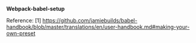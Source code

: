 **Webpack-babel-setup**

Reference:
[1]
https://github.com/jamiebuilds/babel-handbook/blob/master/translations/en/user-handbook.md#making-your-own-preset
